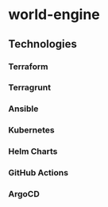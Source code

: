 # world-engine
## Technologies
### Terraform
### Terragrunt
### Ansible
### Kubernetes
### Helm Charts
### GitHub Actions
### ArgoCD